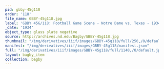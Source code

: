 ```yaml
---
pid: gbby-45g118
order: '118'
file_name: GBBY-45g118.jpg
label: 'GBBY 45G/118: Football Game Scene - Notre Dame vs. Texas - 1934'
_date: '1934'
object_type: glass plate negative
source: http://archives.nd.edu/Bagby/GBBY-45g118.jpg
thumbnail: "/img/derivatives/iiif/images/GBBY-45g118/full/250,/0/default.jpg"
manifest: "/img/derivatives/iiif/images/GBBY-45g118/manifest.json"
full: "/img/derivatives/iiif/images/GBBY-45g118/full/1140,/0/default.jpg"
layout: bagby_item
collection: bagby
---
```

